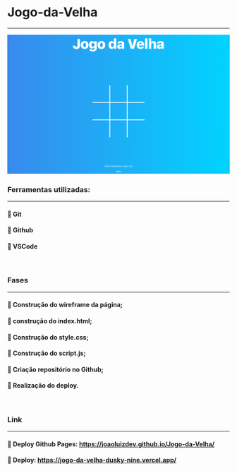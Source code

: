# Jogo-da-Velha
---

<p align="center" >
     <img width="600" heigth="600" src="https://github.com/JoaoLuizDev/Jogo-da-Velha/blob/main/assets/tela.png">
</p>

###  Ferramentas utilizadas:
---
#### 🔹 Git
#### 🔹 Github
#### 🔹 VSCode

<br>

### Fases
---
#### 🔹 Construção do wireframe da página;
#### 🔹 construção do index.html;
#### 🔹 Construção do style.css;
#### 🔹 Construção do script.js;
#### 🔹 Criação repositório no Github; 
#### 🔹 Realização do deploy.

<br>

### Link
---
#### 🔹 Deploy Github Pages: https://joaoluizdev.github.io/Jogo-da-Velha/
#### 🔹 Deploy: https://jogo-da-velha-dusky-nine.vercel.app/

